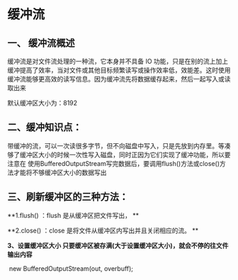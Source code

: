 # 缓冲流

## 一、 缓冲流概述

缓冲流是对文件流处理的一种流，它本身并不具备 IO 功能，只是在别的流上加上缓冲提高了效率，当对文件或其他目标频繁读写或操作效率低，效能差。这时使用缓冲流能够更高效的读写信息。因为缓冲流先将数据缓存起来，然后一起写入或读取出来

默认缓冲区大小为：8192

## 二、缓冲知识点：

带缓冲的流，可以一次读很多字节，但不向磁盘中写入，只是先放到内存里。等凑够了缓冲区大小的时候一次性写入磁盘，同时正因为它们实现了缓冲功能，所以要注意在	使用BufferedOutputStream写完数据后，要调用flush()方法或close()方法才能将不够缓冲区大小的数据写出

## 三、刷新缓冲区的三种方法：

**1.flush()  ：flush 是从缓冲区把文件写出， **

**2.close() ：close 是将文件从缓冲区内写出并且关闭相应的流。 **

**3、设置缓冲区大小 只要缓冲区被存满(大于设置缓冲区大小)，就会不停的往文件输出内容**

​	new BufferedOutputStream(out, overbuff);
